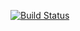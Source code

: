 [![Build Status](https://travis-ci.org/azam-a/CodilityPractice.svg?branch=master)](https://travis-ci.org/azam-a/CodilityPractice)
